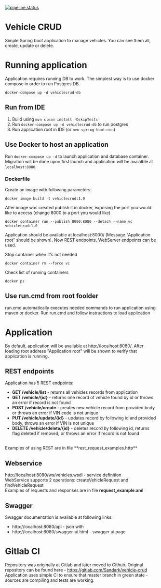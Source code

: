 [![pipeline status](https://gitlab.com/Sandark/vehicle-crud/badges/master/pipeline.svg)](https://gitlab.com/Sandark/vehicle-crud/-/commits/master)

# Vehicle CRUD
Simple Spring boot application to manage vehicles. You can see them all, create, update or delete.
# Running application
Application requires running DB to work. The simplest way is to use docker compose in order to run Postgres DB.

`docker-compose up -d vehiclecrud-db`

## Run from IDE
1. Build using `mvn clean install -DskipTests`
2. Run `docker-compose up -d vehiclecrud-db` to run postgres
3. Run application root in IDE (or `mvn spring-boot:run`)

## Use Docker to host an application

Run `docker-compose up -d` to launch application and database container. Migration will be done upon first launch and application will be avaialble at `localhost:8080`.

### Dockerfile

Create an image with following parameters:<br>

```
docker image build -t vehiclecrud:1.0
```
<p>
After image was created publish it in docker, exposing the port you would like to access (change 8000 to a port you would like)<br>

```
docker container run --publish 8000:8080 --detach --name vc vehiclecrud:1.0
```
<p>
Application should be available at localhost:8000/ (Message "Application root" should be shown). Now REST endpoints, WebServer endpoints can be used. 
<p>
Stop container when it's not needed<br>

```
docker container rm --force vc
```
<p>
Check list of running containers<br>

```
docker ps
```

## Use run.cmd from root foolder
run.cmd automatically executes needed commands to run application using maven or docker. Run run.cmd and follow instructions to load application

# Application
By default, application will be available at http://localhost:8080/. 
After loading root address "Application root" will be shown to verify that application is running.

## REST endpoints
Application has 5 REST endpoints:
*  **GET /vehicle/list** - returns all vehicles records from application
*  **GET /vehicle/{id}** - returns one record of vehicle found by id or throws an error if record is not found
*  **POST /vehicle/create** - creates new vehicle record from provided body or throws an error if VIN code is not unique
*  **PUT /vehicle/update/{id}** - updates record by following id and provided body, throws an error if VIN is not unique
*  **DELETE /vehicle/delete/{id}** - deletes record by following id, returns flag deleted if removed, or throws an error if record is not found
<br>
Examples of using REST are in file **rest_request_examples.http**

## Webservice
http://localhost:8080/ws/vehicles.wsdl - service definition<br>
WebService supports 2 operations: createVehicleRequest and findVehicleRequest<br>
Examples of requests and responses are in file **request_example.xml**

## Swagger
Swagger documentation is available at following links:
* http://localhost:8080/api - json with 
* http://localhost:8080/swagger-ui.html - swagger ui page

# Gitlab CI
Repository was originally at Gitlab and later moved to Github. 
Original repository can be found here - https://gitlab.com/Sandark/vehicle-crud
Application uses simple CI to ensure that master branch in green state - sources are compiling and tests are working.
